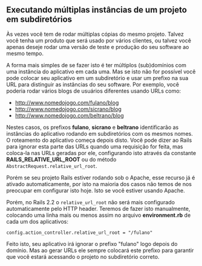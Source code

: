 ## Executando múltiplas instâncias de um projeto em subdiretórios

Às vezes você tem de rodar múltiplas cópias do mesmo projeto. Talvez você tenha um produto que será usado por vários clientes, ou talvez você apenas deseje rodar uma versão de teste e produção do seu software ao mesmo tempo.

A forma mais simples de se fazer isto é ter múltiplos (sub)domínios com uma instância do aplicativo em cada uma. Mas se isto não for possível você pode colocar seu aplicativo em um subdiretório e usar um prefixo na sua URL para distinguir as instâncias do seu software. Por exemplo, você poderia rodar vários blogs de usuários diferentes usando URLs como:

* http://www.nomedojogo.com/fulano/blog
* http://www.nomedojogo.com/sicrano/blog
* http://www.nomedojogo.com/beltrano/blog

Nestes casos, os prefixos **fulano**, **sicrano** e **beltrano** identificarão as instâncias do aplicativo rodando em subdiretórios com os mesmos nomes. O roteamento do aplicativo começa depois disto. Você pode dizer ao Rails para ignorar esta parte das URLs quando uma requisição for feita, mas coloca-la nas URLs geradas por ele, configurando isto através da constante **RAILS\_RELATIVE\_URL\_ROOT** ou do método `AbstractRequest.relative_url_root`.

Porém se seu projeto Rails estiver rodando sob o Apache, esse recurso já é ativado automaticamente, por isto na maioria dos casos não temos de nos preocupar em configurar isto hoje. Isto se você estiver usando Apache.

Porém, no Rails 2.2 o `relative_url_root` não será mais configurado automaticamente pelo HTTP header. Teremos de fazer isto manualmente, colocando uma linha mais ou menos assim no arquivo **environment.rb** de cada um dos aplicativos:

	config.action_controller.relative_url_root = "/fulano"

Feito isto, seu aplicativo irá ignorar o prefixo "fulano" logo depois do domínio. Mas ao gerar URLs ele sempre colocará este prefixo para garantir que você estará acessando o projeto no subdiretório correto.
